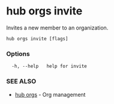 # hub orgs invite

Invites a new member to an organization.

```
hub orgs invite [flags]
```

### Options

```
  -h, --help   help for invite
```

### SEE ALSO

-   [hub orgs](hub_orgs.md) - Org management
